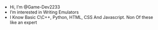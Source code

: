 -  Hi, I’m @Game-Dev2233
-  I’m interested in Writing Emulators
-  I Know Basic C\C++, Python, HTML, CSS And Javascript. Non Of these like an expert
